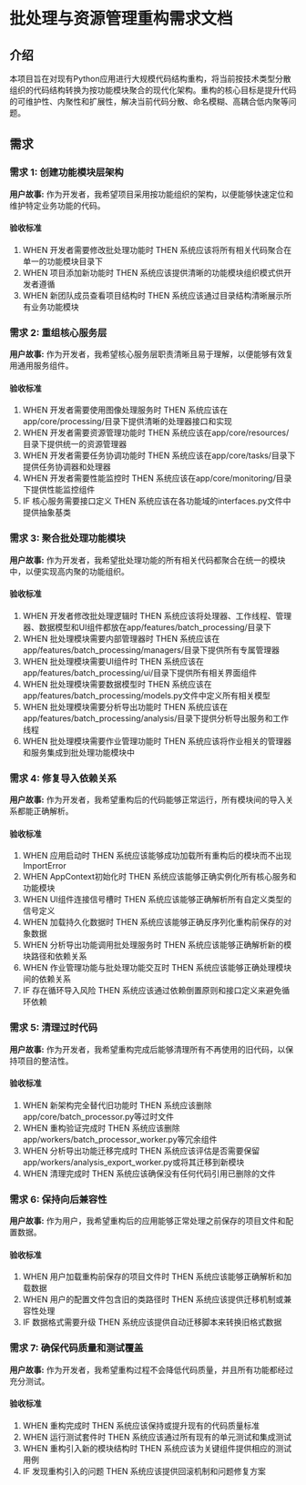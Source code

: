 # 批处理与资源管理重构需求文档

## 介绍

本项目旨在对现有Python应用进行大规模代码结构重构，将当前按技术类型分散组织的代码结构转换为按功能模块聚合的现代化架构。重构的核心目标是提升代码的可维护性、内聚性和扩展性，解决当前代码分散、命名模糊、高耦合低内聚等问题。

## 需求

### 需求 1: 创建功能模块层架构

**用户故事:** 作为开发者，我希望项目采用按功能组织的架构，以便能够快速定位和维护特定业务功能的代码。

#### 验收标准

1. WHEN 开发者需要修改批处理功能时 THEN 系统应该将所有相关代码聚合在单一的功能模块目录下
2. WHEN 项目添加新功能时 THEN 系统应该提供清晰的功能模块组织模式供开发者遵循
3. WHEN 新团队成员查看项目结构时 THEN 系统应该通过目录结构清晰展示所有业务功能模块

### 需求 2: 重组核心服务层

**用户故事:** 作为开发者，我希望核心服务层职责清晰且易于理解，以便能够有效复用通用服务组件。

#### 验收标准

1. WHEN 开发者需要使用图像处理服务时 THEN 系统应该在app/core/processing/目录下提供清晰的处理器接口和实现
2. WHEN 开发者需要资源管理功能时 THEN 系统应该在app/core/resources/目录下提供统一的资源管理器
3. WHEN 开发者需要任务协调功能时 THEN 系统应该在app/core/tasks/目录下提供任务协调器和处理器
4. WHEN 开发者需要性能监控时 THEN 系统应该在app/core/monitoring/目录下提供性能监控组件
5. IF 核心服务需要接口定义 THEN 系统应该在各功能域的interfaces.py文件中提供抽象基类

### 需求 3: 聚合批处理功能模块

**用户故事:** 作为开发者，我希望批处理功能的所有相关代码都聚合在统一的模块中，以便实现高内聚的功能组织。

#### 验收标准

1. WHEN 开发者修改批处理逻辑时 THEN 系统应该将处理器、工作线程、管理器、数据模型和UI组件都放在app/features/batch_processing/目录下
2. WHEN 批处理模块需要内部管理器时 THEN 系统应该在app/features/batch_processing/managers/目录下提供所有专属管理器
3. WHEN 批处理模块需要UI组件时 THEN 系统应该在app/features/batch_processing/ui/目录下提供所有相关界面组件
4. WHEN 批处理模块需要数据模型时 THEN 系统应该在app/features/batch_processing/models.py文件中定义所有相关模型
5. WHEN 批处理模块需要分析导出功能时 THEN 系统应该在app/features/batch_processing/analysis/目录下提供分析导出服务和工作线程
6. WHEN 批处理模块需要作业管理功能时 THEN 系统应该将作业相关的管理器和服务集成到批处理功能模块中

### 需求 4: 修复导入依赖关系

**用户故事:** 作为开发者，我希望重构后的代码能够正常运行，所有模块间的导入关系都能正确解析。

#### 验收标准

1. WHEN 应用启动时 THEN 系统应该能够成功加载所有重构后的模块而不出现ImportError
2. WHEN AppContext初始化时 THEN 系统应该能够正确实例化所有核心服务和功能模块
3. WHEN UI组件连接信号槽时 THEN 系统应该能够正确解析所有自定义类型的信号定义
4. WHEN 加载持久化数据时 THEN 系统应该能够正确反序列化重构前保存的对象数据
5. WHEN 分析导出功能调用批处理服务时 THEN 系统应该能够正确解析新的模块路径和依赖关系
6. WHEN 作业管理功能与批处理功能交互时 THEN 系统应该能够正确处理模块间的依赖关系
7. IF 存在循环导入风险 THEN 系统应该通过依赖倒置原则和接口定义来避免循环依赖

### 需求 5: 清理过时代码

**用户故事:** 作为开发者，我希望重构完成后能够清理所有不再使用的旧代码，以保持项目的整洁性。

#### 验收标准

1. WHEN 新架构完全替代旧功能时 THEN 系统应该删除app/core/batch_processor.py等过时文件
2. WHEN 重构验证完成时 THEN 系统应该删除app/workers/batch_processor_worker.py等冗余组件
3. WHEN 分析导出功能迁移完成时 THEN 系统应该评估是否需要保留app/workers/analysis_export_worker.py或将其迁移到新模块
4. WHEN 清理完成时 THEN 系统应该确保没有任何代码引用已删除的文件

### 需求 6: 保持向后兼容性

**用户故事:** 作为用户，我希望重构后的应用能够正常处理之前保存的项目文件和配置数据。

#### 验收标准

1. WHEN 用户加载重构前保存的项目文件时 THEN 系统应该能够正确解析和加载数据
2. WHEN 用户的配置文件包含旧的类路径时 THEN 系统应该提供迁移机制或兼容性处理
3. IF 数据格式需要升级 THEN 系统应该提供自动迁移脚本来转换旧格式数据

### 需求 7: 确保代码质量和测试覆盖

**用户故事:** 作为开发者，我希望重构过程不会降低代码质量，并且所有功能都经过充分测试。

#### 验收标准

1. WHEN 重构完成时 THEN 系统应该保持或提升现有的代码质量标准
2. WHEN 运行测试套件时 THEN 系统应该通过所有现有的单元测试和集成测试
3. WHEN 重构引入新的模块结构时 THEN 系统应该为关键组件提供相应的测试用例
4. IF 发现重构引入的问题 THEN 系统应该提供回滚机制和问题修复方案